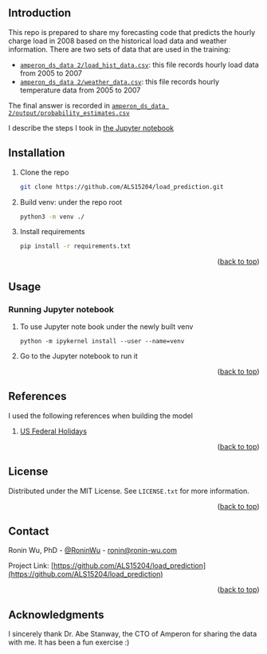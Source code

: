 <!-- Improved compatibility of back to top link: See: https://github.com/othneildrew/Best-README-Template/pull/73 -->
<a name="readme-top"></a>
<!--
*** Thanks for checking out the Best-README-Template. If you have a suggestion
*** that would make this better, please fork the repo and create a pull request
*** or simply open an issue with the tag "enhancement".
*** Don't forget to give the project a star!
*** Thanks again! Now go create something AMAZING! :D
-->

<!-- INTRODUCTION -->
## Introduction

This repo is prepared to share my forecasting code that predicts the hourly charge load in 2008 based on the historical 
load data and weather information. There are two sets of data that are used in the training:

* [`amperon_ds_data 2/load_hist_data.csv`](https://github.com/ALS15204/load_prediction/blob/master/amperon_ds_data%202/load_hist_data.csv): this file records hourly load data from 2005 to 2007
* [`amperon_ds_data 2/weather_data.csv`](https://github.com/ALS15204/load_prediction/blob/master/amperon_ds_data%202/weather_data.csv): this file records hourly temperature data from 2005 to 2007

The final answer is recorded in [`amperon_ds_data 2/output/probability_estimates.csv`](https://github.com/ALS15204/load_prediction/blob/master/amperon_ds_data%202/output/probability_estimates.csv)

I describe the steps I took in [the Jupyter notebook](https://github.com/ALS15204/load_prediction/blob/master/notebook/load_prediction.ipynb)

<!-- INSTALLATION -->
## Installation

1. Clone the repo
   ```sh
   git clone https://github.com/ALS15204/load_prediction.git
   ```
2. Build venv: under the repo root
   ```sh
   python3 -m venv ./
   ```
3. Install requirements
   ```sh
   pip install -r requirements.txt
   ```

<p align="right">(<a href="#readme-top">back to top</a>)</p>



<!-- USAGE -->
## Usage

### Running Jupyter notebook
1.  To use Jupyter note book under the newly built venv
    ```shell
    python -m ipykernel install --user --name=venv
    ```
2. Go to the Jupyter notebook to run it

<p align="right">(<a href="#readme-top">back to top</a>)</p>


<!-- REFERENCES -->
## References

I used the following references when building the model 
1. [US Federal Holidays](https://www.timeanddate.com/holidays/us/)

<p align="right">(<a href="#readme-top">back to top</a>)</p>



<!-- LICENSE -->
## License

Distributed under the MIT License. See `LICENSE.txt` for more information.

<p align="right">(<a href="#readme-top">back to top</a>)</p>



<!-- CONTACT -->
## Contact

Ronin Wu, PhD - [@RoninWu](https://twitter.com/RoninWu) - ronin@ronin-wu.com

Project Link: [https://github.com/ALS15204/load_prediction](https://github.com/ALS15204/load_prediction)

<p align="right">(<a href="#readme-top">back to top</a>)</p>



<!-- ACKNOWLEDGMENTS -->
## Acknowledgments

I sincerely thank Dr. Abe Stanway, the CTO of Amperon for sharing the data with me. It has been a fun exercise :)
